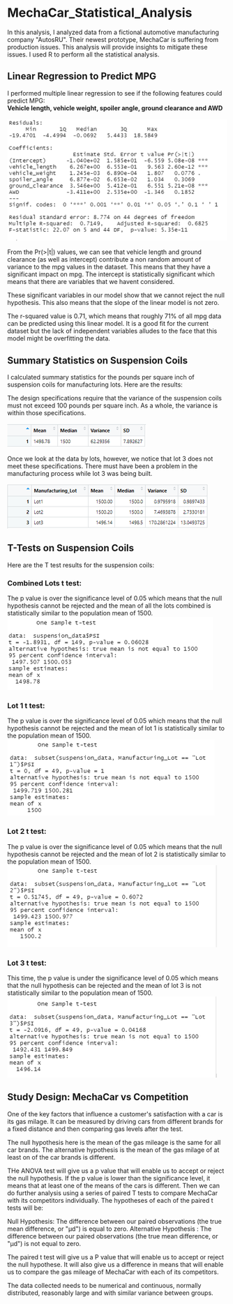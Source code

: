 # MechaCar_Statistical_Analysis
In this analysis, I analyzed data from a fictional automotive manufacturing company "AutosRU". Their newest prototype, MechaCar is suffering from production issues. This analysis will provide insights to mitigate these issues. I used R to perform all the statistical analysis.

## Linear Regression to Predict MPG
I performed multiple linear regression to see if the following features could predict MPG: </br>
<strong>Vehicle length, vehicle weight, spoiler angle, ground clearance and AWD </br></br></strong>
<img src = "https://github.com/Kee2u/MechaCar_Statistical_Analysis/blob/main/images/Deliverable1.PNG?raw=true">

From the Pr(>|t|) values, we can see that vehicle length and ground clearance (as well as intercept) contribute a non random amount of variance to the mpg values in the dataset. This means that they have a significant impact on mpg. The intercept is statistically significant which means that there are variables that we havent considered. 

These significant variables in our model show that we cannot reject the null hypothesis. This also means that the slope of the linear model is not zero.

The r-squared value is 0.71, which means that roughly 71% of all mpg data can be predicted using this linear model. It is a good fit for the current dataset but the lack of independent variables alludes to the face that this model might be overfitting the data.

## Summary Statistics on Suspension Coils
I calculated summary statistics for the pounds per square inch of suspension coils for manufacturing lots. Here are the results:

The design specifications require that the variance of the suspension coils must not exceed 100 pounds per square inch. As a whole, the variance is within those specifications.</br></br>
<img src = "https://github.com/Kee2u/MechaCar_Statistical_Analysis/blob/main/images/total_summary.PNG?raw=true">

Once we look at the data by lots, however, we notice that lot 3 does not meet these specifications. There must have been a problem in the manufacturing process while lot 3 was being built.</br></br>
<img src = "https://github.com/Kee2u/MechaCar_Statistical_Analysis/blob/main/images/lot_summary.PNG?raw=true">

## T-Tests on Suspension Coils
Here are the T test results for the suspension coils: </br>
### Combined Lots t test: </br>
The p value is over the significance level of 0.05 which means that the null hypothesis cannot be rejected and the mean of all the lots combined is statistically similar to the population mean of 1500.</br>
<img src = "https://github.com/Kee2u/MechaCar_Statistical_Analysis/blob/main/images/population_ttest.PNG?raw=true">

### Lot 1 t test: </br>
The p value is over the significance level of 0.05 which means that the null hypothesis cannot be rejected and the mean of lot 1 is statistically similar to the population mean of 1500.</br>
<img src = "https://github.com/Kee2u/MechaCar_Statistical_Analysis/blob/main/images/lot1_ttest.PNG?raw=true">

### Lot 2 t test: </br>
The p value is over the significance level of 0.05 which means that the null hypothesis cannot be rejected and the mean of lot 2 is statistically similar to the population mean of 1500.</br>
<img src = "https://github.com/Kee2u/MechaCar_Statistical_Analysis/blob/main/images/lot2_ttest.PNG?raw=true">

### Lot 3 t test: </br>
This time, the p value is under the significance level of 0.05 which means that the null hypothesis can be rejected and the mean of lot 3 is not statistically similar to the population mean of 1500.</br>
<img src = "https://github.com/Kee2u/MechaCar_Statistical_Analysis/blob/main/images/lot3_ttest.PNG?raw=true">

## Study Design: MechaCar vs Competition
One of the key factors that influence a customer's satisfaction with a car is its gas milage. It can be measured by driving cars from different brands for a fixed distance and then comparing gas levels after the test. 

The null hypothesis here is the mean of the gas mileage is the same for all car brands.
The alternative hypothesis is the mean of the gas milage of at least on of the car brands is different.

THe ANOVA test will give us a p value that will enable us to accept or reject the null hypothesis. If the p value is lower than the significance level, it means that at least one of the means of the cars is different. Then we can do further analysis using a series of paired T tests to compare MechaCar with its competitors individually.
The hypotheses of each of the paired t tests will be:

Null Hypothesis: The difference between our paired observations (the true mean difference, or "μd") is equal to zero.
Alternative Hypothesis : The difference between our paired observations (the true mean difference, or "μd") is not equal to zero.

The paired t test will give us a P value that will enable us to accept or reject the null hypothese. It will also give us a difference in means that will enable us to compare the gas mileage of MechaCar with each of its competitors.

The data collected needs to be numerical and continuous, normally distributed, reasonably large and with similar variance between groups.
